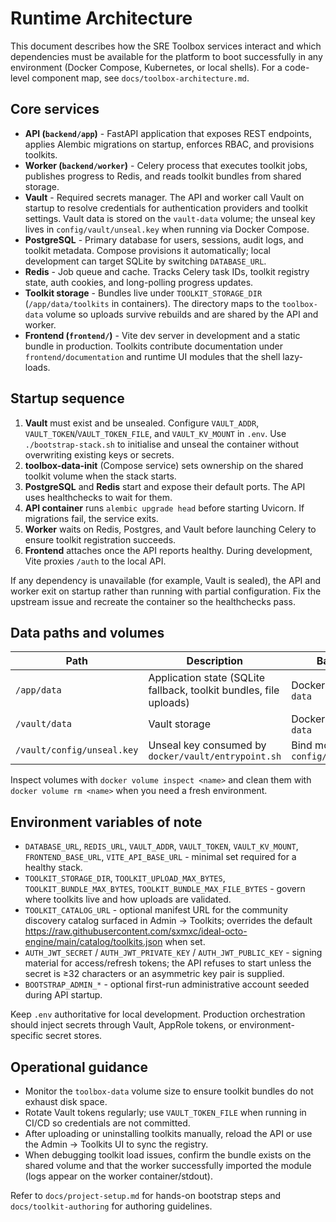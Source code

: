 # Runtime Architecture

This document describes how the SRE Toolbox services interact and which dependencies must be available for the platform to boot successfully in any environment (Docker Compose, Kubernetes, or local shells). For a code-level component map, see `docs/toolbox-architecture.md`.

## Core services

- **API (`backend/app`)** - FastAPI application that exposes REST endpoints, applies Alembic migrations on startup, enforces RBAC, and provisions toolkits.
- **Worker (`backend/worker`)** - Celery process that executes toolkit jobs, publishes progress to Redis, and reads toolkit bundles from shared storage.
- **Vault** - Required secrets manager. The API and worker call Vault on startup to resolve credentials for authentication providers and toolkit settings. Vault data is stored on the `vault-data` volume; the unseal key lives in `config/vault/unseal.key` when running via Docker Compose.
- **PostgreSQL** - Primary database for users, sessions, audit logs, and toolkit metadata. Compose provisions it automatically; local development can target SQLite by switching `DATABASE_URL`.
- **Redis** - Job queue and cache. Tracks Celery task IDs, toolkit registry state, auth cookies, and long-polling progress updates.
- **Toolkit storage** - Bundles live under `TOOLKIT_STORAGE_DIR` (`/app/data/toolkits` in containers). The directory maps to the `toolbox-data` volume so uploads survive rebuilds and are shared by the API and worker.
- **Frontend (`frontend/`)** - Vite dev server in development and a static bundle in production. Toolkits contribute documentation under `frontend/documentation` and runtime UI modules that the shell lazy-loads.

## Startup sequence

1. **Vault** must exist and be unsealed. Configure `VAULT_ADDR`, `VAULT_TOKEN`/`VAULT_TOKEN_FILE`, and `VAULT_KV_MOUNT` in `.env`. Use `./bootstrap-stack.sh` to initialise and unseal the container without overwriting existing keys or secrets.
2. **toolbox-data-init** (Compose service) sets ownership on the shared toolkit volume when the stack starts.
3. **PostgreSQL** and **Redis** start and expose their default ports. The API uses healthchecks to wait for them.
4. **API container** runs `alembic upgrade head` before starting Uvicorn. If migrations fail, the service exits.
5. **Worker** waits on Redis, Postgres, and Vault before launching Celery to ensure toolkit registration succeeds.
6. **Frontend** attaches once the API reports healthy. During development, Vite proxies `/auth` to the local API.

If any dependency is unavailable (for example, Vault is sealed), the API and worker exit on startup rather than running with partial configuration. Fix the upstream issue and recreate the container so the healthchecks pass.

## Data paths and volumes

| Path | Description | Backing store |
|------|-------------|---------------|
| `/app/data` | Application state (SQLite fallback, toolkit bundles, file uploads) | Docker volume `toolbox-data` |
| `/vault/data` | Vault storage | Docker volume `vault-data` |
| `/vault/config/unseal.key` | Unseal key consumed by `docker/vault/entrypoint.sh` | Bind mount `config/vault/unseal.key` |

Inspect volumes with `docker volume inspect <name>` and clean them with `docker volume rm <name>` when you need a fresh environment.

## Environment variables of note

- `DATABASE_URL`, `REDIS_URL`, `VAULT_ADDR`, `VAULT_TOKEN`, `VAULT_KV_MOUNT`, `FRONTEND_BASE_URL`, `VITE_API_BASE_URL` - minimal set required for a healthy stack.
- `TOOLKIT_STORAGE_DIR`, `TOOLKIT_UPLOAD_MAX_BYTES`, `TOOLKIT_BUNDLE_MAX_BYTES`, `TOOLKIT_BUNDLE_MAX_FILE_BYTES` - govern where toolkits live and how uploads are validated.
- `TOOLKIT_CATALOG_URL` - optional manifest URL for the community discovery catalog surfaced in Admin → Toolkits; overrides the default <https://raw.githubusercontent.com/sxmxc/ideal-octo-engine/main/catalog/toolkits.json> when set.
- `AUTH_JWT_SECRET` / `AUTH_JWT_PRIVATE_KEY` / `AUTH_JWT_PUBLIC_KEY` - signing material for access/refresh tokens; the API refuses to start unless the secret is ≥32 characters or an asymmetric key pair is supplied.
- `BOOTSTRAP_ADMIN_*` - optional first-run administrative account seeded during API startup.

Keep `.env` authoritative for local development. Production orchestration should inject secrets through Vault, AppRole tokens, or environment-specific secret stores.

## Operational guidance

- Monitor the `toolbox-data` volume size to ensure toolkit bundles do not exhaust disk space.
- Rotate Vault tokens regularly; use `VAULT_TOKEN_FILE` when running in CI/CD so credentials are not committed.
- After uploading or uninstalling toolkits manually, reload the API or use the Admin → Toolkits UI to sync the registry.
- When debugging toolkit load issues, confirm the bundle exists on the shared volume and that the worker successfully imported the module (logs appear on the worker container/stdout).

Refer to `docs/project-setup.md` for hands-on bootstrap steps and `docs/toolkit-authoring` for authoring guidelines.
